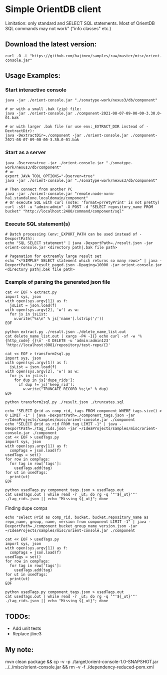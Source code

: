# Simple OrientDB client  
Limitation: only standard and SELECT SQL statements. Most of OrientDB SQL commands may not work" ("info classes" etc.)

## Download the latest version:
```
curl -O -L "https://github.com/hajimeo/samples/raw/master/misc/orient-console.jar"
```

## Usage Examples:
### Start interactive console
```
java -jar ./orient-console.jar "./sonatype-work/nexus3/db/component"

# or with a small .bak (zip) file:
java -jar ./orient-console.jar ./component-2021-08-07-09-00-00-3.30.0-01.bak

# or with larger .bak file (or use env:_EXTRACT_DIR instead of -DextractDir):
java -DextractDir=./component -jar ./orient-console.jar ./component-2021-08-07-09-00-00-3.30.0-01.bak
```
### Start as a server
```
java -Dserver=true -jar ./orient-console.jar "./sonatype-work/nexus3/db/component"
# or
export JAVA_TOOL_OPTIONS="-Dserver=true"
java -jar ./orient-console.jar "./sonatype-work/nexus3/db/component"

# Then connect from another PC
java -jar ./orient-console.jar "remote:node-nxrm-ha1.standalone.localdomain/component"
# Or execute SQL with curl (note: 'format=prretyPrint' is not pretty)
curl -sSf -u "admin:admin" -X POST -d "SELECT repository_name FROM bucket" "http://localhost:2480/command/component/sql"
```
### Execute SQL statement(s)
```
# Batch processing (env:_EXPORT_PATH can be used instead of -DexportPath):
echo "SQL SELECT statement" | java -DexportPath=./result.json -jar orient-console.jar <directory path|.bak file path>

# Pagenation for extreamly large result set
echo "<*SIMPLE* SELECT statement which returns so many rows>" | java -DexportPath=./result_paged.json -Dpaging=10000 -jar orient-console.jar <directory path|.bak file path>
```

### Example of parsing the generated json file
```
cat << EOF > extract.py
import sys, json
with open(sys.argv[1]) as f:
  jsList = json.load(f)
with open(sys.argv[2], 'w') as w:
  for js in jsList:
    w.write("%s\n" % js['name'].lstrip('/'))
EOF

python extract.py ./result.json ./delete_name_list.out
cat delete_name_list.out | xargs -P4 -I{} echo curl -sf -w '%{http_code} {}\n' -X DELETE -u 'admin:admin123' 'http://localhost:8081/repository/test-repo/{}'
```
```
cat << EOF > transform2sql.py
import sys, json
with open(sys.argv[1]) as f:
  jsList = json.load(f)
with open(sys.argv[2], 'w') as w:
  for js in jsList:
    for dup in js['dupe_rids']:
      if dup != js['keep_rid']:
        w.write("TRUNCATE RECORD %s;\n" % dup)
EOF

python transform2sql.py ./result.json ./truncates.sql
```
```
echo "SELECT @rid as comp_rid, tags FROM component WHERE tags.size() > 0 LIMIT -1" | java -DexportPath=./component_tags.json -jar ~/IdeaProjects/samples/misc/orient-console.jar ./component
echo "SELECT @rid as rid FROM tag LIMIT -1" | java -DexportPath=./tag_rids.json -jar ~/IdeaProjects/samples/misc/orient-console.jar ./component
cat << EOF > usedTags.py
import sys, json
with open(sys.argv[1]) as f:
  compTags = json.load(f)
usedTags = set()
for row in compTags:
  for tag in row['tags']:
    usedTags.add(tag)
for ut in usedTags:
  print(ut)
EOF

python usedTags.py component_tags.json > usedTags.out
cat usedTags.out | while read -r _ut; do rg -q '"'${_ut}'"' ./tag_rids.json || echo "Missing ${_ut}"; done
```
Finding dupe comps
```
echo "select @rid as comp_rid, bucket, bucket.repository_name as repo_name, group, name, version from component LIMIT -1" | java -DexportPath=./component_bucket_group_name_version.json -jar ~/IdeaProjects/samples/misc/orient-console.jar ./component

cat << EOF > usedTags.py
import sys, json
with open(sys.argv[1]) as f:
  compTags = json.load(f)
usedTags = set()
for row in compTags:
  for tag in row['tags']:
    usedTags.add(tag)
for ut in usedTags:
  print(ut)
EOF

python usedTags.py component_tags.json > usedTags.out
cat usedTags.out | while read -r _ut; do rg -q '"'${_ut}'"' ./tag_rids.json || echo "Missing ${_ut}"; done
```


## TODOs:
- Add unit tests 
- Replace jline3 

## My note:
mvn clean package && cp -v -p ./target/orient-console-1.0-SNAPSHOT.jar ../../misc/orient-console.jar && rm -v -f ./dependency-reduced-pom.xml
